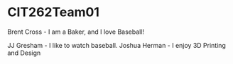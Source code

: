# CIT262Team01

Brent Cross - I am a Baker, and I love Baseball!

JJ Gresham - I like to watch baseball.
Joshua Herman - I enjoy 3D Printing and Design
